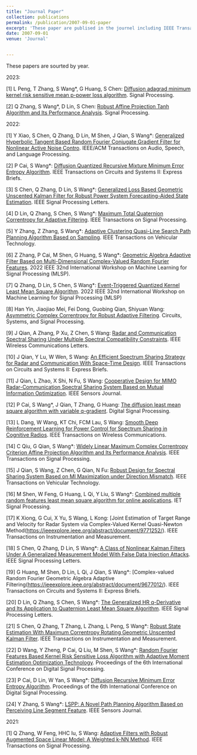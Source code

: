 ```yaml
---
title: "Journal Paper"
collection: publications
permalink: /publication/2007-09-01-paper
excerpt: 'These paper are publised in the journel including IEEE Transactions on Cybernetics, IEEE Transactions on Vehicular Technology, IEEE/ACM Transactions on Audio, Speech, and Language Processing, IEEE Transactions on Signal Processing, IEEE Sensors Journal, IEEE Transactions on Instrumentation and Measurement, IEEE Transactions on Circuits and Systems II: Express Briefs, IEEE Signal Processing Letters, Signal Processing, Digital Signal Processing, Journal of the Franklin Institute, etc. '
date: 2007-09-01
venue: 'Journal'


---
```

These papers are sourted by year.


2023:


[1] L Peng, T Zhang, S Wang*, G Huang, S Chen: [Diffusion adagrad minimum kernel risk sensitive mean p-power loss algorithm](https://doi.org/10.1016/j.sigpro.2022.108773). Signal Processing.

[2] Q Zhang, S Wang*, D Lin, S Chen: [Robust Affine Projection Tanh Algorithm and Its Performance Analysis](https://doi.org/10.1016/j.sigpro.2022.108749). Signal Processing.


2022:


[1] Y Xiao, S Chen, Q Zhang, D Lin, M Shen, J Qian, S Wang*: [Generalized Hyperbolic Tangent Based Random Fourier Conjugate Gradient Filter for Nonlinear Active Noise Contro](https://ieeexplore.ieee.org/document/9992079). IEEE/ACM Transactions on Audio, Speech, and Language Processing.

[2] P Cai, S Wang*: [Diffusion Quantized Recursive Mixture Minimum Error Entropy Algorithm](https://ieeexplore.ieee.org/abstract/document/9858084/). IEEE Transactions on Circuits and Systems II: Express Briefs.

[3] S Chen, Q Zhang, D Lin, S Wang*: [Generalized Loss Based Geometric Unscented Kalman Filter for Robust Power System Forecasting-Aided State Estimation](https://ieeexplore.ieee.org/abstract/document/9947284/). IEEE Signal Processing Letters.

[4] D Lin, Q Zhang, S Chen, S Wang*: [Maximum Total Quaternion Correntropy for Adaptive Filtering](https://ieeexplore.ieee.org/abstract/document/9921350/). IEEE Transactions on Signal Processing.

[5] Y Zhang, Z Zhang, S Wang*: [Adaptive Clustering Quasi-Line Search Path Planning Algorithm Based on Sampling](https://ieeexplore.ieee.org/abstract/document/9914668). IEEE Transactions on Vehicular Technology.

[6] Z Zhang, P Cai, M Shen, G Huang, S Wang*: [Geometric Algebra Adaptive Filter Based on Multi-Dimensional Complex-Valued Random Fourier Features](https://ieeexplore.ieee.org/abstract/document/9943322). 2022 IEEE 32nd International Workshop on Machine Learning for Signal Processing (MLSP).

[7] Q Zhang, D Lin, S Chen, S Wang*: [Event-Triggered Quantized Kernel Least Mean Square Algorithm](https://ieeexplore.ieee.org/abstract/document/9943327). 2022 IEEE 32nd International Workshop on Machine Learning for Signal Processing (MLSP)

[8] Han Yin, Jiaojiao Mei, Fei Dong, Guobing Qian, Shiyuan Wang: [Asymmetric Complex Correntropy for Robust Adaptive Filtering](https://link.springer.com/article/10.1007/s00034-022-02004-8). Circuits, Systems, and Signal Processing.

[9] J Qian, A Zhang, P Xu, Z Chen, S Wang: [Radar and Communication Spectral Sharing Under Multiple Spectral Compatibility Constraints](https://ieeexplore.ieee.org/abstract/document/9843878). IEEE Wireless Communications Letters.

[10] J Qian, Y Lu, W Wen, S Wang: [An Efficient Spectrum Sharing Strategy for Radar and Communication With Space-Time Design](https://ieeexplore.ieee.org/abstract/document/9843877/). IEEE Transactions on Circuits and Systems II: Express Briefs.

[11] J Qian, L Zhao, X Shi, N Fu, S Wang: [Cooperative Design for MIMO Radar-Communication Spectral Sharing System Based on Mutual Information Optimization](https://ieeexplore.ieee.org/abstract/document/9839446/). IEEE Sensors Journal. 

[12] P Cai, S Wang*, J Qian, T Zhang, G Huang: [The diffusion least mean square algorithm with variable q-gradient](https://doi.org/10.1016/j.dsp.2022.103531). 
Digital Signal Processing.

[13] L Dang, W Wang, KT Chi, FCM Lau, S Wang: [Smooth Deep Reinforcement Learning for Power Control for Spectrum Sharing in Cognitive Radios](https://ieeexplore.ieee.org/abstract/document/9810823/). IEEE Transactions on Wireless Communications.

[14] C Qiu, G Qian, S Wang*: [Widely Linear Maximum Complex Correntropy Criterion Affine Projection Algorithm and Its Performance Analysis](https://ieeexplore.ieee.org/abstract/document/9804868/). IEEE Transactions on Signal Processing.

[15] J Qian, S Wang, Z Chen, G Qian, N Fu: [Robust Design for Spectral Sharing System Based on MI Maximization under Direction Mismatch](https://ieeexplore.ieee.org/abstract/document/9729542/). IEEE Transactions on Vehicular Technology.

[16] M Shen, W Feng, G Huang, L Qi, Y Liu, S Wang*: [Combined multiple random features least mean square algorithm for online applications](https://ietresearch.onlinelibrary.wiley.com/doi/full/10.1049/sil2.12102). IET Signal Processing.

[17] K Xiong, G Cui, X Yu, S Wang, L Kong: [Joint Estimation of Target Range and Velocity for Radar System via Complex-Valued Kernel Quasi-Newton Method(https://ieeexplore.ieee.org/abstract/document/9771252/). IEEE Transactions on Instrumentation and Measurement.

[18] S Chen, Q Zhang, D Lin, S Wang*: [A Class of Nonlinear Kalman Filters Under A Generalized Measurement Model With False Data Injection Attacks](https://ieeexplore.ieee.org/abstract/document/9769947/). IEEE Signal Processing Letters.

[19] G Huang, M Shen, D Lin, L Qi, J Qian, S Wang*: [Complex-valued Random Fourier Geometric Algebra Adaptive Filtering(https://ieeexplore.ieee.org/abstract/document/9677012/). IEEE Transactions on Circuits and Systems II: Express Briefs.

[20] D Lin, Q Zhang, S Chen, S Wang*: [The Generalized HR q-Derivative and Its Application to Quaternion Least Mean Square Algorithm](https://ieeexplore.ieee.org/abstract/document/9735417/). IEEE Signal Processing Letters.

[21] S Chen, Q Zhang, T Zhang, L Zhang, L Peng, S Wang*: [Robust State Estimation With Maximum Correntropy Rotating Geometric Unscented Kalman Filter](https://ieeexplore.ieee.org/abstract/document/9661360/). IEEE Transactions on Instrumentation and Measurement.

[22] D Wang, Y Zheng, P Cai, Q Liu, M Shen, S Wang*: [Random Fourier Features Based Kernel Risk Sensitive Loss Algorithm with Adaptive Moment Estimation Optimization Technology](https://dl.acm.org/doi/abs/10.1145/3529570.3529574). Proceedings of the 6th International Conference on Digital Signal Processing.

[23] P Cai, D Lin, W Yan, S Wang*: [Diffusion Recursive Minimum Error Entropy Algorithm](https://dl.acm.org/doi/abs/10.1145/3529570.3529606). Proceedings of the 6th International Conference on Digital Signal Processing.

[24] Y Zhang, S Wang*: [LSPP: A Novel Path Planning Algorithm Based on Perceiving Line Segment Feature](https://ieeexplore.ieee.org/abstract/document/9625960/). IEEE Sensors Journal.

2021:

[1] Q Zhang, W Feng, HHC Iu, S Wang: [Adaptive Filters with Robust Augmented Space Linear Model: A Weighted k-NN Method](https://ieeexplore.ieee.org/abstract/document/9627816/). IEEE Transactions on Signal Processing.

